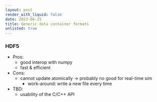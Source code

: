 ```yaml
---
layout: post
render_with_liquid: false
date: 2023-06-25
title: Generic data container formats
unlisted: true
---
```


### HDF5

- Pros:
  - good interop with numpy
  - fast & efficient
- Cons:
  - cannot update atomically -\> probably no good for real-time sim
    - work-around: write a new file every time
- TBD:
  - usability of the C/C++ API
